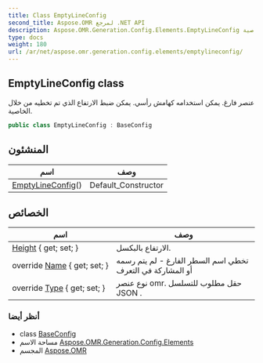 ```yaml
---
title: Class EmptyLineConfig
second_title: Aspose.OMR لمرجع .NET API
description: Aspose.OMR.Generation.Config.Elements.EmptyLineConfig فصل. عنصر فارغ. يمكن استخدامه كهامش رأسي. يمكن ضبط الارتفاع الذي تم تخطيه من خلال الخاصية.
type: docs
weight: 180
url: /ar/net/aspose.omr.generation.config.elements/emptylineconfig/
---
```

## EmptyLineConfig class

عنصر فارغ. يمكن استخدامه كهامش رأسي. يمكن ضبط الارتفاع الذي تم تخطيه من خلال الخاصية.

```csharp
public class EmptyLineConfig : BaseConfig
```

## المنشئون

| اسم | وصف |
| --- | --- |
| [EmptyLineConfig](emptylineconfig/)() | Default_Constructor |

## الخصائص

| اسم | وصف |
| --- | --- |
| [Height](../../aspose.omr.generation.config.elements/emptylineconfig/height/) { get; set; } | الارتفاع بالبكسل. |
| override [Name](../../aspose.omr.generation.config.elements/emptylineconfig/name/) { get; set; } | تخطي اسم السطر الفارغ - لم يتم رسمه أو المشاركة في التعرف |
| override [Type](../../aspose.omr.generation.config.elements/emptylineconfig/type/) { get; set; } | نوع عنصر omr. حقل مطلوب للتسلسل JSON . |

### أنظر أيضا

* class [BaseConfig](../../aspose.omr.generation.config/baseconfig/)
* مساحة الاسم [Aspose.OMR.Generation.Config.Elements](../../aspose.omr.generation.config.elements/)
* المجسم [Aspose.OMR](../../)


